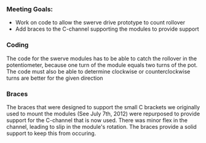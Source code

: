 ### Meeting Goals:
* Work on code to allow the swerve drive prototype to count rollover
* Add braces to the C-channel supporting the modules to provide support

### Coding
The code for the swerve modules has to be able to catch the rollover in the potentiometer, because one turn of the module equals two turns of the pot. The code must also be able to determine clockwise or counterclockwise turns are better for the given direction

### Braces
The braces that were designed to support the small C brackets we originally used to mount the modules (See July 7th, 2012) were repurposed to provide support for the C-channel that is now used. There was minor flex in the channel, leading to slip in the module's rotation. The braces provide a solid support to keep this from occuring.